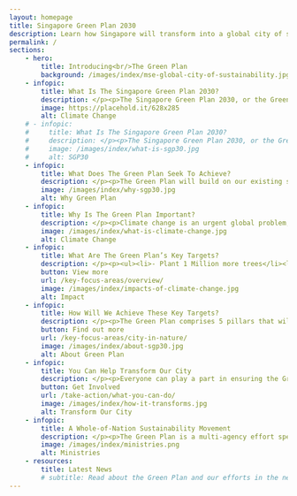 ```yaml
---
layout: homepage
title: Singapore Green Plan 2030
description: Learn how Singapore will transform into a global city of sustainability with the Singapore Green Plan 2030. 
permalink: /
sections:
    - hero:
        title: Introducing<br/>The Green Plan
        background: /images/index/mse-global-city-of-sustainability.jpg
    - infopic:
        title: What Is The Singapore Green Plan 2030?
        description: </p><p>The Singapore Green Plan 2030, or the Green Plan, is our ambitious national plan and commitment to sustainability strategies over the next 10 years.</p><figure class="mse-infopic-media-right is-16by9"><iframe width="560" height="315" src="https://www.youtube.com/embed/oNFeOl7pW9s?rel=0&enablejsapi=1" frameborder="0" allow="accelerometer; autoplay; clipboard-write; encrypted-media; gyroscope; picture-in-picture" allowfullscreen></iframe></figure><p class="mse-none">
        image: https://placehold.it/628x285
        alt: Climate Change
    # - infopic:
    #     title: What Is The Singapore Green Plan 2030?
    #     description: </p><p>The Singapore Green Plan 2030, or the Green Plan, is our ambitious national plan and commitment to sustainability strategies over the next 10 years.</p><img class="mse-infopic-media-left" src="/images/index/what-is-sgp30.jpg" alt="SGP30" /><p class="mse-none">
    #     image: /images/index/what-is-sgp30.jpg
    #     alt: SGP30
    - infopic:
        title: What Does The Green Plan Seek To Achieve?
        description: </p><p>The Green Plan will build on our existing sustainability foundations, striving to achieve our long-term net-zero emissions aspiration of leaving a brighter and greener Singapore for future generations.</p><img class="mse-infopic-media-left" src="/images/index/why-sgp30.jpg" alt="Why Green Plan" /><p class="mse-none">
        image: /images/index/why-sgp30.jpg
        alt: Why Green Plan
    - infopic:
        title: Why Is The Green Plan Important?
        description: </p><p>Climate change is an urgent global problem, and Singapore continues to take firm action to build a sustainable home for our future generations.</p><img class="mse-infopic-media-right" src="/images/index/what-is-climate-change.jpg" alt="Climate Change" /><p class="mse-none">
        image: /images/index/what-is-climate-change.jpg
        alt: Climate Change
    - infopic:
        title: What Are The Green Plan’s Key Targets?
        description: </p><p><ul><li>- Plant 1 Million more trees</li><li>- Quadruple solar energy deployment by 2025</li><li>- Become a zero waste nation</li><li>- Expand our cycling tracks to 1,320 km</li><li>- All vehicles to run on cleaner energy by 2040</li><li>- Be a leader of the green economy</li></ul></p><img class="mse-infopic-media-left" src="/images/index/impacts-of-climate-change.jpg" alt="Impact" /><p class="mse-none">
        button: View more
        url: /key-focus-areas/overview/
        image: /images/index/impacts-of-climate-change.jpg
        alt: Impact
    - infopic:
        title: How Will We Achieve These Key Targets?
        description: </p><p>The Green Plan comprises 5 pillars that will touch all aspects of our lives:<ul><li>1. City in Nature</li><li>2. Energy Reset</li><li>3. Sustainable Living</li><li>4. Green Economy</li><li>5. Resilient Future</li></ul></p><img class="mse-infopic-media-right" src="/images/index/about-sgp30.jpg" alt="About Green Plan" /><p class="mse-none">
        button: Find out more
        url: /key-focus-areas/city-in-nature/
        image: /images/index/about-sgp30.jpg
        alt: About Green Plan
    - infopic:
        title: You Can Help Transform Our City
        description: </p><p>Everyone can play a part in ensuring the Green Plan becomes a reality, transforming Singapore into a sustainable city.</p><img class="mse-infopic-media-left" src="/images/index/how-it-transforms.jpg" alt="Transform Our City" /><p class="mse-none">
        button: Get Involved
        url: /take-action/what-you-can-do/
        image: /images/index/how-it-transforms.jpg
        alt: Transform Our City
    - infopic:
        title: A Whole-of-Nation Sustainability Movement
        description: </p><p>The Green Plan is a multi-agency effort spearheaded by 5 ministries:<ul><li>- Ministry of Education</li><li>- Ministry of National Development</li><li>- Ministry of Sustainability and the Environment</li><li>- Ministry of Trade and Industry</li><li>- Ministry of Transport</li></ul></p><img class="mse-infopic-media-right" src="/images/index/ministries.png" alt="Ministries" /><p class="mse-none">
        image: /images/index/ministries.png
        alt: Ministries
    - resources:
        title: Latest News
        # subtitle: Read about the Green Plan and our efforts in the news.
---
```


